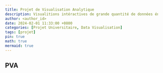```yaml
---
title: Projet de Visualisation Analytique
description: Visualitions intéractives de grande quantité de données énergetiques de la france en temps réel
author: <author_id>
date: 2024-02-01 11:33:00 +0800
categories: [Projet Universitaire, Data Visualisation]
tags: [projet]
pin: true
math: true
mermaid: true
---
```


## PVA


